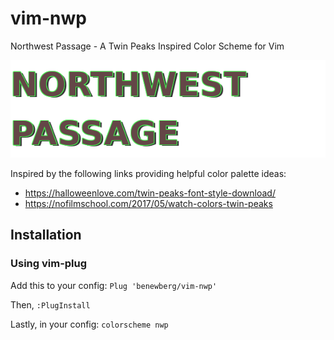 # vim-nwp
Northwest Passage - A Twin Peaks Inspired Color Scheme for Vim

<img src="https://raw.githubusercontent.com/benewberg/vim-nwp/master/images/nwp.png">

Inspired by the following links providing helpful color palette ideas:
* https://halloweenlove.com/twin-peaks-font-style-download/
* https://nofilmschool.com/2017/05/watch-colors-twin-peaks

## Installation
### Using vim-plug
Add this to your config:
`Plug 'benewberg/vim-nwp'`

Then,
`:PlugInstall`

Lastly, in your config:
`colorscheme nwp`
